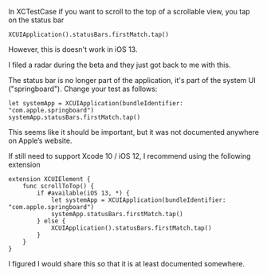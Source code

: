 <!--
Title: Scroll to top in iOS 13 UI Testing
Description: Scroll to top in iOS 13 / Xcode 11 UI Tests
Date: 2019/08/08
Template: post
Blog: true
-->

In XCTestCase if you want to scroll to the top of a scrollable view, you 
tap on the status bar

```
XCUIApplication().statusBars.firstMatch.tap()
```

However, this is doesn't work in iOS 13.

I filed a radar during the beta and they just got back to me with this.

The status bar is no longer part of the application, it's part of the system 
UI ("springboard"). Change your test as follows:

```
let systemApp = XCUIApplication(bundleIdentifier: "com.apple.springboard")
systemApp.statusBars.firstMatch.tap()
```

This seems like it should be important, but it was not documented anywhere on
Apple’s website.

If still need to support Xcode 10 / iOS 12, I recommend using the 
following extension

```
extension XCUIElement {
    func scrollToTop() {
        if #available(iOS 13, *) {
            let systemApp = XCUIApplication(bundleIdentifier: "com.apple.springboard")
            systemApp.statusBars.firstMatch.tap()
        } else {
            XCUIApplication().statusBars.firstMatch.tap()
        }
    }
}
```

I figured I would share this so that it is at least documented somewhere.